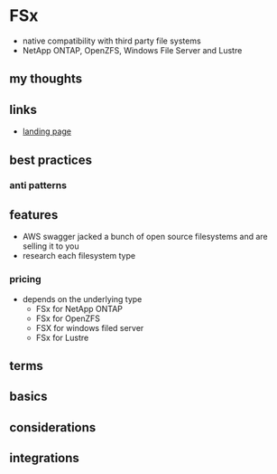 # FSx

- native compatibility with third party file systems
- NetApp ONTAP, OpenZFS, Windows File Server and Lustre

## my thoughts

## links

- [landing page](https://aws.amazon.com/fsx/?did=ap_card&trk=ap_card)

## best practices

### anti patterns

## features

- AWS swagger jacked a bunch of open source filesystems and are selling it to you
- research each filesystem type

### pricing

- depends on the underlying type
  - FSx for NetApp ONTAP
  - FSx for OpenZFS
  - FSX for windows filed server
  - FSx for Lustre

## terms

## basics

## considerations

## integrations
